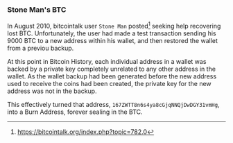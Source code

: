 ### Stone Man's BTC

In August 2010, bitcointalk user `Stone Man` posted[^1] seeking help recovering lost BTC. Unfortunately, the user had made a test transaction sending his 9000 BTC to a new address within his wallet, and then restored the wallet from a previou backup.

At this point in Bitcoin History, each individual address in a wallet was backed by a private key completely unrelated to any other address in the wallet. As the wallet backup had been generated before the new address used to receive the coins had been created, the private key for the new address was not in the backup.

This effectively turned that address, `167ZWTT8n6s4ya8cGjqNNQjDwDGY31vmHg`, into a Burn Address, forever sealing in the BTC.

[^1]: https://bitcointalk.org/index.php?topic=782.0
